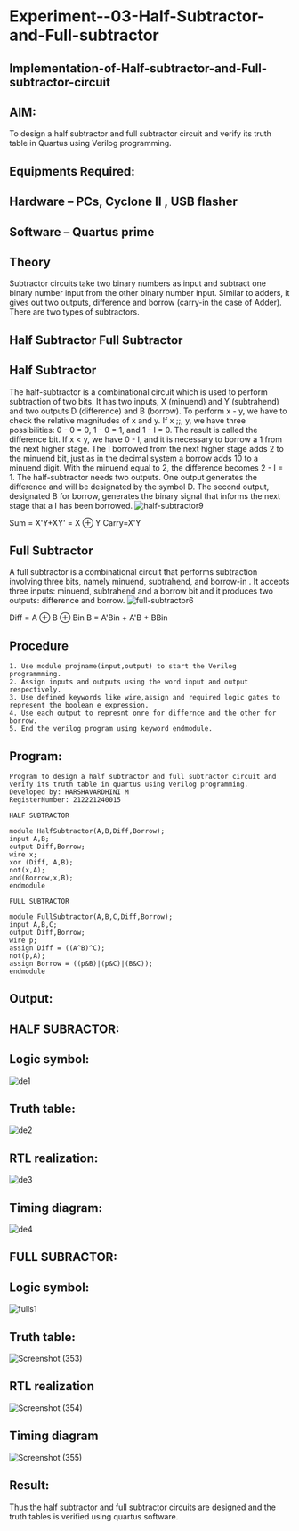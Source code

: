 # Experiment--03-Half-Subtractor-and-Full-subtractor
## Implementation-of-Half-subtractor-and-Full-subtractor-circuit
## AIM:
To design a half subtractor and full subtractor circuit and verify its truth table in Quartus using Verilog programming.

## Equipments Required:
## Hardware – PCs, Cyclone II , USB flasher
## Software – Quartus prime
## Theory
Subtractor circuits take two binary numbers as input and subtract one binary number input from the other binary number input. Similar to adders, it gives out two outputs, difference and borrow (carry-in the case of Adder). There are two types of subtractors.

## Half Subtractor Full Subtractor
## Half Subtractor
The half-subtractor is a combinational circuit which is used to perform subtraction of two bits. It has two inputs, X (minuend) and Y (subtrahend) and two outputs D (difference) and B (borrow). To perform x - y, we have to check the relative magnitudes of x and y. If x ;;, y, we have three possibilities: 0 - 0 = 0, 1 - 0 = 1, and 1 - I = 0. The result is called the difference bit. If x < y, we have 0 - I, and it is necessary to borrow a 1 from the next higher stage. The I borrowed from the next higher stage adds 2 to the minuend bit, just as in the decimal system a borrow adds 10 to a minuend digit. With the minuend equal to 2, the difference becomes 2 - I = 1. The half-subtractor needs two outputs. One output generates the difference and will be designated by the symbol D. The second output, designated B for borrow, generates the binary signal that informs the next stage that a I has been borrowed.
![half-subtractor9](https://user-images.githubusercontent.com/36288975/166112538-58c3bc7c-ee5d-4e6a-ac8d-8e8328efe27a.png)


Sum = X'Y+XY' = X ⊕ Y
Carry=X'Y

## Full Subtractor
A full subtractor is a combinational circuit that performs subtraction involving three bits, namely minuend, subtrahend, and borrow-in . It accepts three inputs: minuend, subtrahend and a borrow bit and it produces two outputs: difference and borrow. 
![full-subtractor6](https://user-images.githubusercontent.com/36288975/166112541-24c68359-3de8-4674-ae22-8272ffc385ed.png)


Diff = A ⊕ B ⊕ Bin B = A'Bin + A'B + BBin

## Procedure
```
1. Use module projname(input,output) to start the Verilog programmming.
2. Assign inputs and outputs using the word input and output respectively.
3. Use defined keywords like wire,assign and required logic gates to represent the boolean e expression.
4. Use each output to represnt onre for differnce and the other for borrow.
5. End the verilog program using keyword endmodule.
```


## Program:
```
Program to design a half subtractor and full subtractor circuit and verify its truth table in quartus using Verilog programming.
Developed by: HARSHAVARDHINI M
RegisterNumber: 212221240015

HALF SUBTRACTOR

module HalfSubtractor(A,B,Diff,Borrow);
input A,B;
output Diff,Borrow;
wire x;
xor (Diff, A,B);
not(x,A);
and(Borrow,x,B);
endmodule

FULL SUBTRACTOR

module FullSubtractor(A,B,C,Diff,Borrow);
input A,B,C;
output Diff,Borrow;
wire p;
assign Diff = ((A^B)^C);
not(p,A);
assign Borrow = ((p&B)|(p&C)|(B&C));
endmodule
```

## Output:

## HALF SUBRACTOR:
## Logic symbol:

![de1](https://user-images.githubusercontent.com/93427208/166902397-3c07a0a7-3eb4-4158-9284-a83fe4591a5f.png)
## Truth table:
![de2](https://user-images.githubusercontent.com/93427208/166902516-d73cc4f3-d96e-4c8c-9ed9-260b65a861e6.png)
## RTL realization:
![de3](https://user-images.githubusercontent.com/93427208/166902665-31bff3b9-9740-4ddf-8570-45a199451a00.png)
## Timing diagram:
![de4](https://user-images.githubusercontent.com/93427208/166902981-54f1924c-cc48-429d-9202-30d00bcf44af.png)


## FULL SUBRACTOR:
## Logic symbol:
![fulls1](https://user-images.githubusercontent.com/93427208/166903033-b9ba62a2-c99d-4227-be60-1aeebf88a504.png)
## Truth table:
![Screenshot (353)](https://user-images.githubusercontent.com/93427208/166903227-3076db2a-772c-4e66-9ed3-e5871d7ad967.png)

##  RTL realization
![Screenshot (354)](https://user-images.githubusercontent.com/93427208/166903187-85b9d440-4f32-4bab-81b7-558df8128734.png)


## Timing diagram 
![Screenshot (355)](https://user-images.githubusercontent.com/93427208/166903139-5ad21d68-6117-4f1c-91f8-dac456f0dee5.png)

## Result:
Thus the half subtractor and full subtractor circuits are designed and the truth tables is verified using quartus software.
